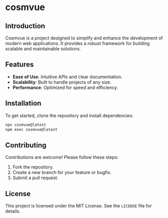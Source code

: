 # cosmvue

## Introduction

Cosmvue is a project designed to simplify and enhance the development of modern web applications. It provides a robust framework for building scalable and maintainable solutions.

## Features

- **Ease of Use**: Intuitive APIs and clear documentation.
- **Scalability**: Built to handle projects of any size.
- **Performance**: Optimized for speed and efficiency.

## Installation

To get started, clone the repository and install dependencies:

```bash
npx cosmvue@latest
npm exec cosmvue@latest
```

## Contributing

Contributions are welcome! Please follow these steps:

1. Fork the repository.
2. Create a new branch for your feature or bugfix.
3. Submit a pull request.

## License

This project is licensed under the MIT License. See the `LICENSE` file for details.